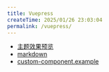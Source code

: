 ```yaml
---
title: Vuepress
createTime: 2025/01/26 23:03:04
permalink: /vuepress/
---
```


- [主题效果预览](./主题效果预览.md)
- [markdown](./markdown.md)
- [custom-component.example](./custom-component.example.md)